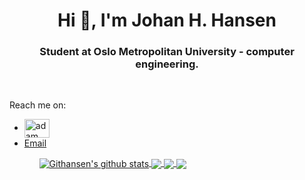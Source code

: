 <h1 align="center">Hi 👋, I'm Johan H. Hansen</h1>
<h3 align="center">Student at Oslo Metropolitan University - computer engineering.</h3> 
<br> 

  Reach me on: 
  <ul>
  <li><a href="https://www.linkedin.com/in/johan-hustoft-hansen-b42991228/" target="blank"><img align="center"
      src="https://raw.githubusercontent.com/rahuldkjain/github-profile-readme-generator/master/src/images/icons/Social/linked-in-alt.svg"
                                                                                                alt="adam pithewan" height="30" width="40" /></a></li>
  <li> <a href = "mailto:johan.h.hansen@hotmail.com">Email</a>
  </li>
  <ul>
    <a href="https://github.com/Githansen/github-readme-stats">
  <img align="center" src="https://github-readme-stats.Githansen.vercel.app/api?username=anuraghazra&show_icons=true&include_all_commits=true&theme=material-palenight" alt="Githansen's github stats" />
</a>
<a href="https://github.com/Githansen/github-readme-stats">
  <!-- Change the `github-readme-stats.anuraghazra1.vercel.app` to `github-readme-stats.vercel.app`  -->
  <img align="center" src="https://github-readme-stats.vercel.app/api/top-langs/?username=Githansen&layout=compact&theme=material-palenight" />
</a>

<a href="https://github.com/Githansen/github-readme-stats">
  <!-- Change the `github-readme-stats.Githansen.vercel.app` to `github-readme-stats.vercel.app`  -->
  <img align="center" src="https://github-readme-stats.Githansen.vercel.app/api/pin/?username=Githansen&repo=github-readme-stats&theme=material-palenight" />
</a>    
<a href="https://github.com/Githansen/Githansen.github.io">
  <!-- Change the `github-readme-stats.anuraghazra1.vercel.app` to `github-readme-stats.vercel.app`  -->
  <img align="center" src="https://github-readme-stats.vercel.app/api/pin/?username=anuraghazra&repo=Githansen.github.io&theme=material-palenight" />
</a>



